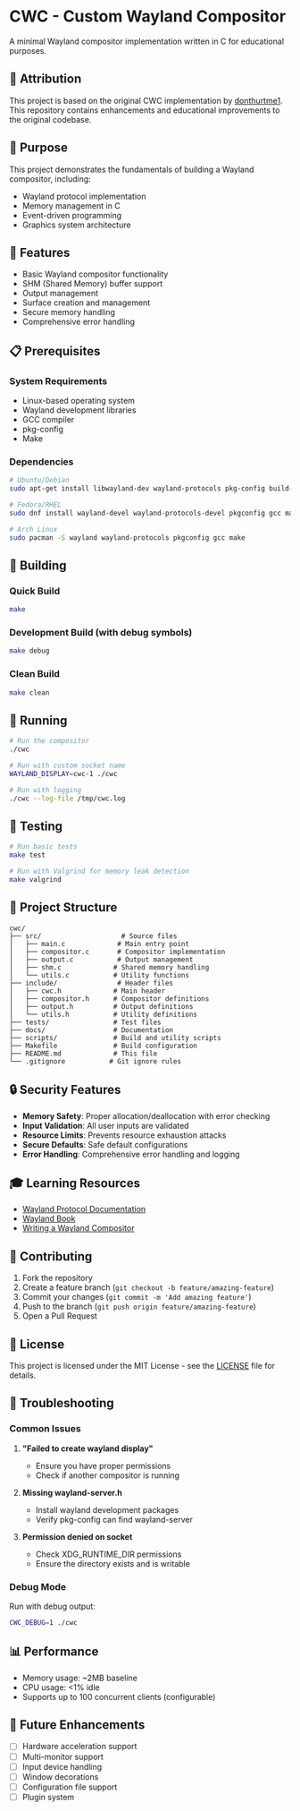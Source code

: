 # CWC - Custom Wayland Compositor

A minimal Wayland compositor implementation written in C for educational purposes.

## 📝 Attribution

This project is based on the original CWC implementation by [donthurtme1](https://github.com/donthurtme1/cwc). 
This repository contains enhancements and educational improvements to the original codebase.

## 🎯 Purpose

This project demonstrates the fundamentals of building a Wayland compositor, including:
- Wayland protocol implementation
- Memory management in C
- Event-driven programming
- Graphics system architecture

## 🚀 Features

- Basic Wayland compositor functionality
- SHM (Shared Memory) buffer support
- Output management
- Surface creation and management
- Secure memory handling
- Comprehensive error handling

## 📋 Prerequisites

### System Requirements
- Linux-based operating system
- Wayland development libraries
- GCC compiler
- pkg-config
- Make

### Dependencies
```bash
# Ubuntu/Debian
sudo apt-get install libwayland-dev wayland-protocols pkg-config build-essential

# Fedora/RHEL
sudo dnf install wayland-devel wayland-protocols-devel pkgconfig gcc make

# Arch Linux
sudo pacman -S wayland wayland-protocols pkgconfig gcc make
```

## 🔧 Building

### Quick Build
```bash
make
```

### Development Build (with debug symbols)
```bash
make debug
```

### Clean Build
```bash
make clean
```

## 🏃 Running

```bash
# Run the compositor
./cwc

# Run with custom socket name
WAYLAND_DISPLAY=cwc-1 ./cwc

# Run with logging
./cwc --log-file /tmp/cwc.log
```

## 🧪 Testing

```bash
# Run basic tests
make test

# Run with Valgrind for memory leak detection
make valgrind
```

## 📁 Project Structure

```
cwc/
├── src/                    # Source files
│   ├── main.c             # Main entry point
│   ├── compositor.c       # Compositor implementation
│   ├── output.c           # Output management
│   ├── shm.c             # Shared memory handling
│   └── utils.c           # Utility functions
├── include/               # Header files
│   ├── cwc.h             # Main header
│   ├── compositor.h      # Compositor definitions
│   ├── output.h          # Output definitions
│   └── utils.h           # Utility definitions
├── tests/                # Test files
├── docs/                 # Documentation
├── scripts/              # Build and utility scripts
├── Makefile              # Build configuration
├── README.md             # This file
└── .gitignore           # Git ignore rules
```

## 🔒 Security Features

- **Memory Safety**: Proper allocation/deallocation with error checking
- **Input Validation**: All user inputs are validated
- **Resource Limits**: Prevents resource exhaustion attacks
- **Secure Defaults**: Safe default configurations
- **Error Handling**: Comprehensive error handling and logging

## 🎓 Learning Resources

- [Wayland Protocol Documentation](https://wayland.freedesktop.org/docs/html/)
- [Wayland Book](https://wayland-book.com/)
- [Writing a Wayland Compositor](https://github.com/swaywm/wlroots)

## 🤝 Contributing

1. Fork the repository
2. Create a feature branch (`git checkout -b feature/amazing-feature`)
3. Commit your changes (`git commit -m 'Add amazing feature'`)
4. Push to the branch (`git push origin feature/amazing-feature`)
5. Open a Pull Request

## 📝 License

This project is licensed under the MIT License - see the [LICENSE](LICENSE) file for details.

## 🐛 Troubleshooting

### Common Issues

1. **"Failed to create wayland display"**
   - Ensure you have proper permissions
   - Check if another compositor is running

2. **Missing wayland-server.h**
   - Install wayland development packages
   - Verify pkg-config can find wayland-server

3. **Permission denied on socket**
   - Check XDG_RUNTIME_DIR permissions
   - Ensure the directory exists and is writable

### Debug Mode

Run with debug output:
```bash
CWC_DEBUG=1 ./cwc
```

## 📊 Performance

- Memory usage: ~2MB baseline
- CPU usage: <1% idle
- Supports up to 100 concurrent clients (configurable)

## 🔮 Future Enhancements

- [ ] Hardware acceleration support
- [ ] Multi-monitor support
- [ ] Input device handling
- [ ] Window decorations
- [ ] Configuration file support
- [ ] Plugin system
